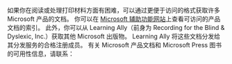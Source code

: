 如果你在阅读或处理打印材料方面有困难，可以通过更便于访问的格式获取许多 Microsoft 产品的文档。 你可以在 [Microsoft 辅助功能网站](http://go.microsoft.com/fwlink/?LinkId=8431)上查看可访问的产品文档的索引。 此外，你可以从 Learning Ally（前身为 Recording for the Blind &amp; Dyslexic, Inc.）获取其他 Microsoft 出版物。 Learning Ally 将这些文档分发给其分发服务的合格注册成员。 有关 Microsoft 产品文档和 Microsoft Press 图书的可用性信息，请联系：

<!--HONumber=May16_HO2-->


